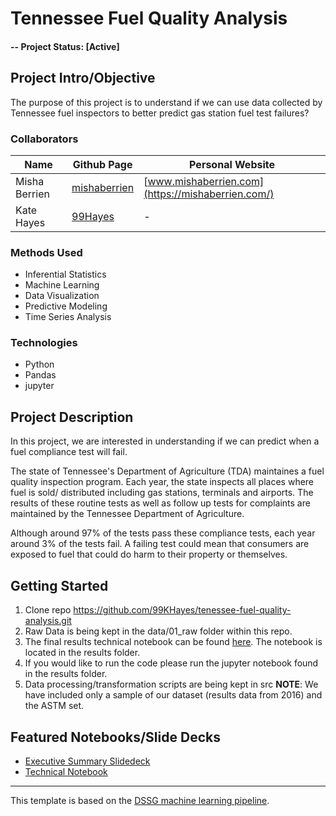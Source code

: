 # Tennessee Fuel Quality Analysis

#### -- Project Status: [Active]

## Project Intro/Objective
The purpose of this project is to understand if we can use data collected by Tennessee fuel inspectors to better predict gas station fuel test failures?

### Collaborators
|Name     |  Github Page   |  Personal Website  |
|---------|-----------------|--------------------|
|Misha Berrien | [mishaberrien](https://github.com/mishaberrien)| [www.mishaberrien.com](https://mishaberrien.com/)  |
|Kate Hayes| [99Hayes](https://github.com/99KHayes) | - |

### Methods Used
* Inferential Statistics
* Machine Learning
* Data Visualization
* Predictive Modeling
* Time Series Analysis

### Technologies
* Python
* Pandas
* jupyter

## Project Description
In this project, we are interested in understanding if we can predict when a fuel compliance test will fail.

The state of Tennessee's Department of Agriculture (TDA) maintaines a fuel quality inspection program. Each year, the state inspects all places where fuel is sold/ distributed including gas stations, terminals and airports. The results of these routine tests as well as follow up tests for complaints are maintained by the Tennessee Department of Agriculture.

Although around 97% of the tests pass these compliance tests, each year around 3% of the tests fail. A failing test could mean that consumers are exposed to fuel that could do harm to their property or themselves.

## Getting Started

1. Clone repo https://github.com/99KHayes/tenessee-fuel-quality-analysis.git
2. Raw Data is being kept in the data/01_raw folder within this repo.
3. The final results technical notebook can be found [here](https://mishaberrien.com/tenessee-fuel-quality-analysis/). The notebook is located in the results folder.
4. If you would like to run the code please run the jupyter notebook found in the results folder.
5. Data processing/transformation scripts are being kept in src
**NOTE**: We have included only a sample of our dataset (results data from 2016) and the ASTM set.  


## Featured Notebooks/Slide Decks
* [Executive Summary Slidedeck](https://github.com/mishaberrien/tennessee-fuel-quality-analysis/blob/master/results/Presentation%20-%20Fuel%20Quality%20Analysis.pdf)
* [Technical Notebook](https://nbviewer.jupyter.org/github/mishaberrien/tennessee-fuel-quality-analysis/blob/master/docs/final-results-technical-notebook.ipynb#)

---

This template is based on the [DSSG machine learning pipeline](https://github.com/dssg/hitchhikers-guide/tree/master/sources/curriculum/0_before_you_start/pipelines-and-project-workflow).
